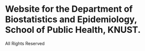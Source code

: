 # Website for the Department of Biostatistics and Epidemiology, School of Public Health, KNUST.
All Rights Reserved
